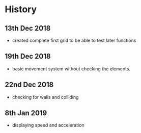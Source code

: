 # History

## 13th Dec 2018
- created complete first grid to be able to test later functions

## 19th Dec 2018
- basic movement system without checking the elements.

## 22nd Dec 2018
- checking for walls and colliding

## 8th Jan 2019
- displaying speed and acceleration
